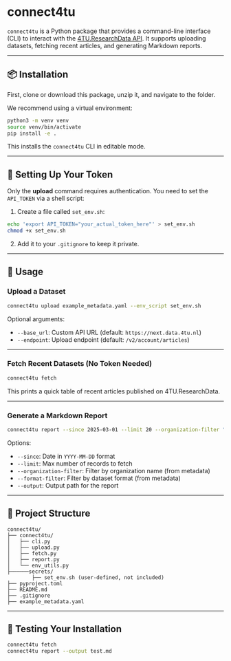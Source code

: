 
# connect4tu

`connect4tu` is a Python package that provides a command-line interface (CLI) to interact with the [4TU.ResearchData API](https://djehuty.4tu.nl/#x1-600005). It supports uploading datasets, fetching recent articles, and generating Markdown reports.

---

## 📦 Installation

First, clone or download this package, unzip it, and navigate to the folder.

We recommend using a virtual environment:

```bash
python3 -m venv venv
source venv/bin/activate
pip install -e .
```

This installs the `connect4tu` CLI in editable mode.

---

## 🔐 Setting Up Your Token

Only the **upload** command requires authentication. You need to set the `API_TOKEN` via a shell script:

1. Create a file called `set_env.sh`:

```bash
echo 'export API_TOKEN="your_actual_token_here"' > set_env.sh
chmod +x set_env.sh
```

2. Add it to your `.gitignore` to keep it private.

---

## 🚀 Usage

### Upload a Dataset

```bash
connect4tu upload example_metadata.yaml --env_script set_env.sh
```

Optional arguments:
- `--base_url`: Custom API URL (default: `https://next.data.4tu.nl`)
- `--endpoint`: Upload endpoint (default: `/v2/account/articles`)

---

### Fetch Recent Datasets (No Token Needed)

```bash
connect4tu fetch
```

This prints a quick table of recent articles published on 4TU.ResearchData.

---

### Generate a Markdown Report

```bash
connect4tu report --since 2025-03-01 --limit 20 --organization-filter "Delft" --format-filter "NetCDF" --output tud_netcdf_report.md
```

Options:
- `--since`: Date in `YYYY-MM-DD` format
- `--limit`: Max number of records to fetch
- `--organization-filter`: Filter by organization name (from metadata)
- `--format-filter`: Filter by dataset format (from metadata)
- `--output`: Output path for the report

---

## 🧠 Project Structure

```
connect4tu/
├── connect4tu/
│   ├── cli.py
│   ├── upload.py
│   ├── fetch.py
│   ├── report.py
│   └── env_utils.py
├──────secrets/
        ├── set_env.sh (user-defined, not included)
├── pyproject.toml
├── README.md
├── .gitignore
├── example_metadata.yaml

```

---

## 🧪 Testing Your Installation

```bash
connect4tu fetch
connect4tu report --output test.md
```




